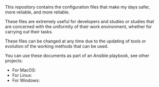 This repository contains the configuration files that make my days safer, more reliable, and more reliable.

These files are extremely useful for developers and studies or studies that are concerned with the uniformity of their work environment, whether for carrying out their tasks.

These files can be changed at any time due to the updating of tools or evolution of the working methods that can be used.

You can use these documents as part of an Ansible playbook, see other projects:

- For MacOS:
- For Linux:
- For Windows: